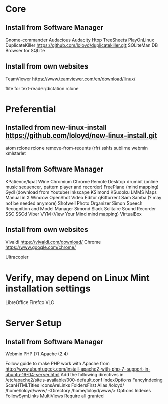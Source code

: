 # Core

## Install from Software Manager

  Gnome-commander
  Audacious
  Audacity
  Htop
  TreeSheets
  PlayOnLinux
  DuplicateKiller https://github.com/loloyd/duplicatekiller.git
  SQLiteMan
  DB Browser for SQLite
  

## Install from own websites

  TeamViewer https://www.teamviewer.com/en/download/linux/

  flite for text-reader/dictation
  rclone

# Preferential

## Installed from new-linux-install https://github.com/loloyd/new-linux-install.git

  atom
  rclone
  rclone
  remove-from-recents (rfr)
  sshfs
  sublime
  webmin
  xmlstarlet

## Install from Software Manager

  KPatience/kpat
  Wine
  Chromium
  Chrome Remote Desktop
  drumbit (online music sequencer, pattern player and recorder)
  FreePlane (mind mapping)
  Gydl (download from Youtube)
  Inkscape
  KSimond
  KSudoku
  LMMS
  Maps
  Manual in X Window
  OpenShot Video Editor
  qBittorrent
  Sam
  Samba (? may not be needed anymore)
  Shotwell Photo Organizer
  Simon Speech Recognition and Model Manager
  Simond
  Slack
  Solitaire
  Sound Recorder
  SSC
  SSCd
  Viber
  VYM (View Your Mind mind mapping)
  VirtualBox

## Install from own websites

  Vivaldi https://vivaldi.com/download/
  Chrome https://www.google.com/chrome/

  Ultracopier

# Verify, may depend on Linux Mint installation settings

  LibreOffice
  Firefox
  VLC

# Server Setup

## Install from Software Manager

  Webmin
  PHP (7)
  Apache (2.4)

  Follow guide to make PHP work with Apache from 
    http://www.ubuntugeek.com/install-apache2-with-php-7-support-in-ubuntu-16-04-server.html
  Add the following directives in /etc/apache2/sites-available/000-default.conf
IndexOptions FancyIndexing ScanHTMLTitles IconsAreLinks FoldersFirst
Alias /loloyd/ /home/loloyd/www/
<Directory /home/loloyd/www/>
    Options Indexes FollowSymLinks MultiViews
    Require all granted
</Directory>
